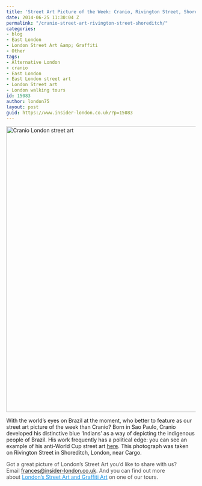 ```yaml
---
title: 'Street Art Picture of the Week: Cranio, Rivington Street, Shoreditch'
date: 2014-06-25 11:30:04 Z
permalink: "/cranio-street-art-rivington-street-shoreditch/"
categories:
- blog
- East London
- London Street Art &amp; Graffiti
- Other
tags:
- Alternative London
- cranio
- East London
- East London street art
- London Street art
- London walking tours
id: 15083
author: london75
layout: post
guid: https://www.insider-london.co.uk/?p=15083
---
```


[<img class="size-full wp-image-15085 aligncenter" src="/wp-content/uploads/2014/06/Cranio.jpg" alt="Cranio London street art" width="569" height="759" />](/wp-content/uploads/2014/06/Cranio.jpg)
  
With the world&#8217;s eyes on Brazil at the moment, who better to feature as our street art picture of the week than Cranio? Born in Sao Paulo, Cranio developed his distinctive blue &#8216;Indians&#8217; as a way of depicting the indigenous people of Brazil. His work frequently has a political edge: you can see an example of his anti-World Cup street art <a href="http://www.theguardian.com/artanddesign/gallery/2014/jun/09/brazils-anti-world-cup-street-art-in-pictures" target="_blank">here</a>. This photograph was taken on Rivington Street in Shoreditch, London, near Cargo.

<span style="color: #4d4d4d;">Got a great picture of London’s Street Art you’d like to share with us? Email </span><a id="yui_3_16_0_1_1402043296792_83087" style="color: #196ad4;" href="mailto:frances@insider-london.co.uk" target="_blank" rel="nofollow" shape="rect">frances@insider-london.co.uk</a><span style="color: #4d4d4d;">. And you can find out more about </span><a style="color: #1994e6;" href="https://www.insider-london.co.uk/london-graffiti-artists-walking-tours/" target="_blank">London’s Street Art and Graffiti Art</a><span style="color: #4d4d4d;"> on one of our tours.</span>